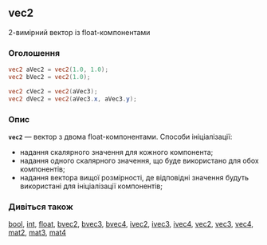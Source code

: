## vec2
2-вимірний вектор із float-компонентами

### Оголошення
```glsl
vec2 aVec2 = vec2(1.0, 1.0);
vec2 bVec2 = vec2(1.0);

vec2 cVec2 = vec2(aVec3);
vec2 dVec2 = vec2(aVec3.x, aVec3.y);
```

### Опис
**```vec2```** — вектор з двома float-компонентами. Способи ініціалізації:

- надання скалярного значення для кожного компонента;
- надання одного скалярного значення, що буде використано для обох компонентів;
- надання вектора вищої розмірності, де відповідні значення будуть використані для ініціалізації компонентів;

### Дивіться також
[bool](/glossary/?lan=ua&search=bool), [int](/glossary/?lan=ua&search=int), [float](/glossary/?lan=ua&search=float), [bvec2](/glossary/?lan=ua&search=bvec2), [bvec3](/glossary/?lan=ua&search=bvec3), [bvec4](/glossary/?lan=ua&search=bvec4), [ivec2](/glossary/?lan=ua&search=ivec2), [ivec3](/glossary/?lan=ua&search=ivec3), [ivec4](/glossary/?lan=ua&search=ivec4), [vec2](/glossary/?lan=ua&search=vec2), [vec3](/glossary/?lan=ua&search=vec3), [vec4](/glossary/?lan=ua&search=vec4), [mat2](/glossary/?lan=ua&search=mat2), [mat3](/glossary/?lan=ua&search=mat3), [mat4](/glossary/?lan=ua&search=mat4)
